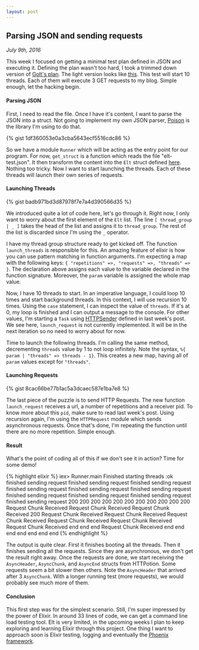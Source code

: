 ```yaml
---
layout: post
---
```

## Parsing JSON and sending requests

*July 9th, 2016*

This week I focused on getting a minimal test plan defined in JSON and executing it. Defining the plan wasn't too hard, I took a trimmed down version of [Golt's plan](https://github.com/dudang/golt/blob/master/test/golt-test.json). The light version looks like [this](https://github.com/PhilibertDugas/elixir-learning/blob/master/multithread/elt-test.json). This test will start 10 threads. Each of them will execute 3 GET requests to my blog. Simple enough, let the hacking begin.

#### Parsing JSON
First, I need to read the file. Once I have it's content, I want to parse the JSON into a struct. Not going to implement my own JSON parser, [Poison](https://github.com/devinus/poison) is the library I'm using to do that.

{% gist 1df360053e0a3cba5643ecf5516cdc86 %}

So we have a module `Runner` which will be acting as the entry point for our program. For now, `get_struct` is a function which reads the file "elt-test.json". It then transform the content into the `Elt` struct defined [here](https://github.com/PhilibertDugas/elixir-learning/blob/master/multithread/lib/elt.ex). Nothing too tricky. Now I want to start launching the threads. Each of these threads will launch their own series of requests.

#### Launching Threads

{% gist badb971bd3d87978f7e7a4d390566d35 %}

We introduced quite a lot of code here, let's go through it. Right now, I only want to worry about the first element of the `Elt` list. The line `[ thread_group | _ ]` takes the head of the list and assigns it to `thread_group`. The rest of the list is discarded since I'm using the `_` operator.

I have my thread group structure ready to get kicked off. The function `launch_threads` is responsible for this. An amazing feature of elixir is how you can use pattern matching in function arguments. I'm expecting a map with the following keys: `{ "repetitions" =>, "requests" =>, "threads" => }`. The declaration above assigns each value to the variable declared in the function signature. Moreover, the `param` variable is assigned the whole map value.

Now, I have 10 threads to start. In an imperative language, I could loop 10 times and start background threads. In this context, I will use recursion 10 times. Using the `case` statement, I can inspect the value of `threads`. If it's at 0, my loop is finished and I can output a message to the console. For other values, I'm starting a `Task` using [HTTPSender](http://philibertd.com/2016/07/02/load-testing.html) defined in last week's post. We see here, `launch_request` is not currently implemented. It will be in the next iteration so no need to worry about for now.

Time to launch the following threads. I'm calling the same method, decrementing `threads` value by 1 to not loop infinitely. Note the syntax, `%{ param | "threads" => threads - 1}`. This creates a new map, having all of `param` values except for `"threads"`.

#### Launching Requests

{% gist 8cac66be77b1ac5a3dcaec587e1ba7e8 %}

The last piece of the puzzle is to send HTTP Requests. The new function `launch_request` receives a url, a number of repetitions and a receiver pid. To know more about this `pid`, make sure to read last week's post. Using recursion again, I'm using the `HTTPRequest` module which sends asynchronous requests. Once that's done, I'm repeating the function until there are no more repetition. Simple enough.

#### Result

What's the point of coding all of this if we don't see it in action? Time for some demo!

{% highlight elixir %}
iex> Runner.main
Finished starting threads
:ok
finished sending request
finished sending request
finished sending request
finished sending request
finished sending request
finished sending request
finished sending request
finished sending request
finished sending request
finished sending request
200
200
200
200
200
200
200
200
200
200
200
Request Chunk Received
Request Chunk Received
Request Chunk Received
200
Request Chunk Received
Request Chunk Received
Request Chunk Received
Request Chunk Received
Request Chunk Received
Request Chunk Received
end
end
end
Request Chunk Received
end
end
end
end
end
end
end
{% endhighlight %}

The output is quite clear. First it finishes booting all the threads. Then it finishes sending all the requests. Since they are asynchronous, we don't get the result right away. Once the requests are done, we start receiving the `AsyncHeader`, `AsyncChunk`, and `AsyncEnd` structs from HTTPotion. Some requests seem a bit slower then others. Note the `AsyncHeader` that arrived after 3 `AsyncChunk`. With a longer running test (more requests), we would probably see much more of them.

#### Conclusion

This first step was for the simplest scenario. Still, I'm super impressed by the power of Elixir. In around 33 lines of code, we can get a command line load testing tool. Elt is very limited, in the upcoming weeks I plan to keep exploring and learning Elixir through this project. One thing I want to approach soon is Elixir testing, logging and eventually the [Phoenix framework](http://www.phoenixframework.org/).
